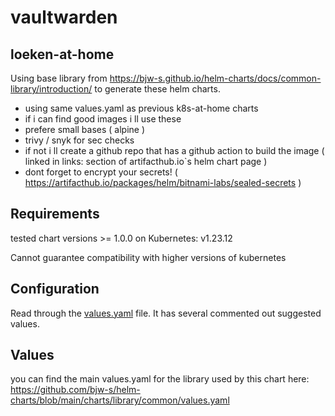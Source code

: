 # vaultwarden

## loeken-at-home

Using base library from https://bjw-s.github.io/helm-charts/docs/common-library/introduction/ to generate these helm charts.
- using same values.yaml as previous k8s-at-home charts
- if i can find good images i ll use these
- prefere small bases ( alpine )
- trivy / snyk for sec checks
- if not i ll create a github repo that has a github action to build the image ( linked in links: section of artifacthub.io`s helm chart page )
- dont forget to encrypt your secrets! ( https://artifacthub.io/packages/helm/bitnami-labs/sealed-secrets )

## Requirements
tested chart versions >= 1.0.0 on Kubernetes: v1.23.12

Cannot guarantee compatibility with higher versions of kubernetes

## Configuration

Read through the [values.yaml](./values.yaml) file. It has several commented out suggested values.

## Values

you can find the main values.yaml for the library used by this chart here: https://github.com/bjw-s/helm-charts/blob/main/charts/library/common/values.yaml

